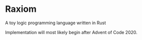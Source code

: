 # Raxiom
A toy logic programming language written in Rust

Implementation will most likely begin after Advent of Code 2020.
